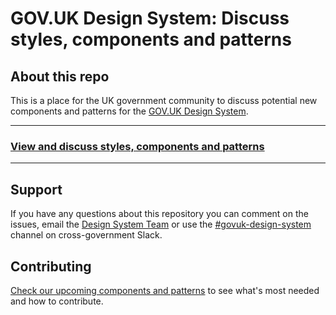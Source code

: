 # GOV.UK Design System: Discuss styles, components and patterns

## About this repo

This is a place for the UK government community to discuss potential new components and patterns for the [GOV.UK Design System](https://design-system.service.gov.uk/).

---

### **[View and discuss styles, components and patterns](https://github.com/orgs/alphagov/projects/43)**

---

## Support

If you have any questions about this repository you can comment on the issues, email the [Design System Team](mailto:govuk-design-system-support@digital.cabinet-office.gov.uk) or use the [#govuk-design-system](https://ukgovernmentdigital.slack.com/messages/govuk-design-system) channel on cross-government Slack.


## Contributing

[Check our upcoming components and patterns](https://design-system.service.gov.uk/community/upcoming-components-patterns/) to see what's most needed and how to contribute.










